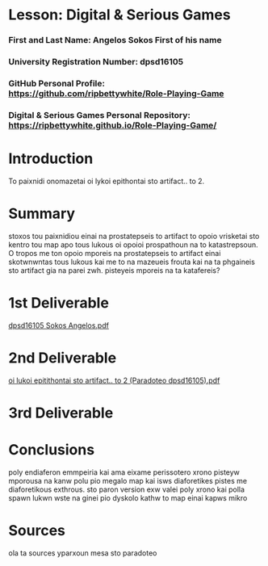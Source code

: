 # Lesson: Digital & Serious Games

### First and Last Name: Angelos Sokos First of his name
### University Registration Number: dpsd16105
### GitHub Personal Profile: https://github.com/ripbettywhite/Role-Playing-Game
### Digital & Serious Games Personal Repository: https://ripbettywhite.github.io/Role-Playing-Game/

# Introduction
To paixnidi onomazetai oi lykoi epithontai sto artifact.. to 2.
# Summary
stoxos tou paixnidiou einai na prostatepseis to artifact to opoio vrisketai sto kentro tou map apo tous lukous oi opoioi prospathoun na to katastrepsoun.
O tropos me ton opoio mporeis na prostatepseis to artifact einai skotwnwntas tous lukous kai me to na mazeueis frouta kai na ta phgaineis sto artifact gia na parei zwh.
pisteyeis mporeis na ta katafereis?

# 1st Deliverable
[dpsd16105 Sokos Angelos.pdf](https://github.com/ripbettywhite/Role-Playing-Game/files/10240445/dpsd16105.Sokos.Angelos.pdf)
# 2nd Deliverable
[oi lukoi epitithontai sto artifact.. to 2 (Paradoteo dpsd16105).pdf](https://github.com/ripbettywhite/Role-Playing-Game/files/10240439/oi.lukoi.epitithontai.sto.artifact.to.2.Paradoteo.dpsd16105.pdf)
# 3rd Deliverable 

# Conclusions
poly endiaferon emmpeiria kai ama eixame perissotero xrono pisteyw mporousa na kanw polu pio megalo map kai isws diaforetikes pistes me diaforetikous exthrous.
sto paron version exw valei poly xrono kai polla spawn lukwn wste na ginei pio dyskolo kathw to map einai kapws mikro

# Sources
ola ta sources yparxoun mesa sto paradoteo
